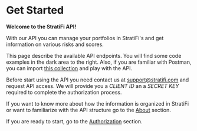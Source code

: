# Get Started

**Welcome to the StratiFi API!**

With our API you can manage your portfolios in StratiFi's and get information on various risks and scores.

This page describe the available API endpoints. You will find some code examples in the dark area to the right. Also, if you are familiar with Postman, you can import <a href="https://www.getpostman.com/collections/9e82bcf47798dacdbb8c" target="_blank">this collection</a> and play with the API.

Before start using the API you need contact us at <a class="link-primary" href="mailto:info@stratifi.com">support@stratifi.com</a> and request API access. We will provide you a _CLIENT ID_ an a _SECRET KEY_ required to complete the authorization process.

If you want to know more about how the information is organized in StratiFi or want to familiarize with the API structure go to the <a href="http://localhost:4567/#about">About</a> section.

If you are ready to start, go to the <a href="http://localhost:4567/#authorization">Authorization</a> section.
